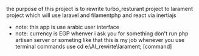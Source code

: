 the purpose of this project is to rewrite turbo_resturant project to 
larament project which will use laravel and filamentphp and react via inertiajs
- note: this app is use arabic user interface
- note: currency is EGP
whenver i ask you for something don't run php artisan server or someting like that this is my job
whenever you use terminal commands use  cd e:\AI_rewirte\larament; [command]